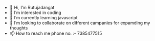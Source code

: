 - 👋 Hi, I’m Rutujadangat
- 👀 I’m interested in coding
- 🌱 I’m currently learning javascript
- 💞️ I’m looking to collaborate on different campanies for expamding my thoughts 
- 📫 How to reach me 
      phone no. :- 7385477515

<!---
Rutujadangat/Rutujadangat is a ✨ special ✨ repository because its `README.md` (this file) appears on your GitHub profile.
You can click the Preview link to take a look at your changes.
--->
